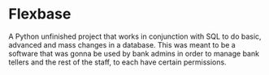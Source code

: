 # Flexbase
 A Python unfinished project that works in conjunction with SQL to do basic, advanced and mass changes in a database. This was meant to be a software that was gonna be used by bank admins in order to manage bank tellers and the rest of the staff, to each have certain permissions.
